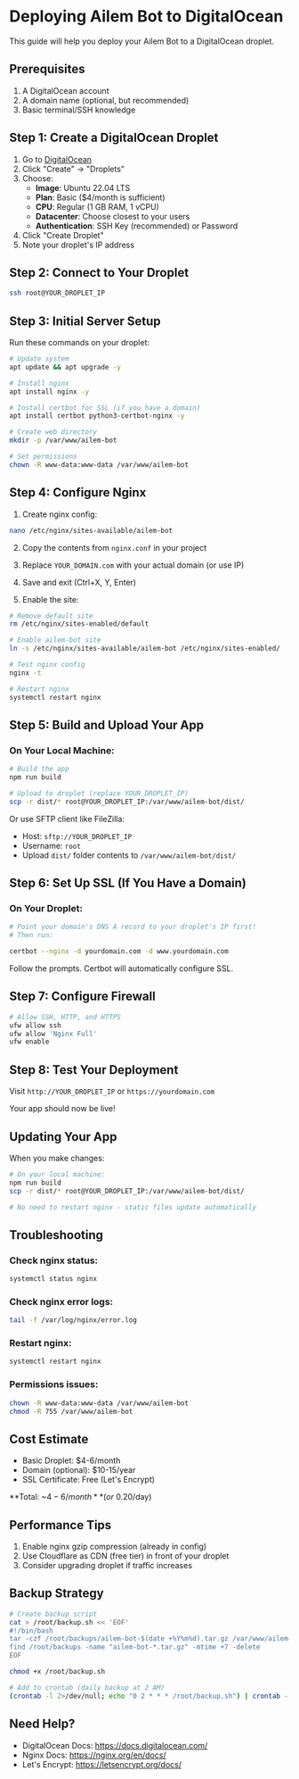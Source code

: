 # Deploying Ailem Bot to DigitalOcean

This guide will help you deploy your Ailem Bot to a DigitalOcean droplet.

## Prerequisites

1. A DigitalOcean account
2. A domain name (optional, but recommended)
3. Basic terminal/SSH knowledge

## Step 1: Create a DigitalOcean Droplet

1. Go to [DigitalOcean](https://www.digitalocean.com/)
2. Click "Create" → "Droplets"
3. Choose:
   - **Image**: Ubuntu 22.04 LTS
   - **Plan**: Basic ($4/month is sufficient)
   - **CPU**: Regular (1 GB RAM, 1 vCPU)
   - **Datacenter**: Choose closest to your users
   - **Authentication**: SSH Key (recommended) or Password
4. Click "Create Droplet"
5. Note your droplet's IP address

## Step 2: Connect to Your Droplet

```bash
ssh root@YOUR_DROPLET_IP
```

## Step 3: Initial Server Setup

Run these commands on your droplet:

```bash
# Update system
apt update && apt upgrade -y

# Install nginx
apt install nginx -y

# Install certbot for SSL (if you have a domain)
apt install certbot python3-certbot-nginx -y

# Create web directory
mkdir -p /var/www/ailem-bot

# Set permissions
chown -R www-data:www-data /var/www/ailem-bot
```

## Step 4: Configure Nginx

1. Create nginx config:

```bash
nano /etc/nginx/sites-available/ailem-bot
```

2. Copy the contents from `nginx.conf` in your project
3. Replace `YOUR_DOMAIN.com` with your actual domain (or use IP)
4. Save and exit (Ctrl+X, Y, Enter)

5. Enable the site:

```bash
# Remove default site
rm /etc/nginx/sites-enabled/default

# Enable ailem-bot site
ln -s /etc/nginx/sites-available/ailem-bot /etc/nginx/sites-enabled/

# Test nginx config
nginx -t

# Restart nginx
systemctl restart nginx
```

## Step 5: Build and Upload Your App

### On Your Local Machine:

```bash
# Build the app
npm run build

# Upload to droplet (replace YOUR_DROPLET_IP)
scp -r dist/* root@YOUR_DROPLET_IP:/var/www/ailem-bot/dist/
```

Or use SFTP client like FileZilla:
- Host: `sftp://YOUR_DROPLET_IP`
- Username: `root`
- Upload `dist/` folder contents to `/var/www/ailem-bot/dist/`

## Step 6: Set Up SSL (If You Have a Domain)

### On Your Droplet:

```bash
# Point your domain's DNS A record to your droplet's IP first!
# Then run:

certbot --nginx -d yourdomain.com -d www.yourdomain.com
```

Follow the prompts. Certbot will automatically configure SSL.

## Step 7: Configure Firewall

```bash
# Allow SSH, HTTP, and HTTPS
ufw allow ssh
ufw allow 'Nginx Full'
ufw enable
```

## Step 8: Test Your Deployment

Visit `http://YOUR_DROPLET_IP` or `https://yourdomain.com`

Your app should now be live!

## Updating Your App

When you make changes:

```bash
# On your local machine:
npm run build
scp -r dist/* root@YOUR_DROPLET_IP:/var/www/ailem-bot/dist/

# No need to restart nginx - static files update automatically
```

## Troubleshooting

### Check nginx status:
```bash
systemctl status nginx
```

### Check nginx error logs:
```bash
tail -f /var/log/nginx/error.log
```

### Restart nginx:
```bash
systemctl restart nginx
```

### Permissions issues:
```bash
chown -R www-data:www-data /var/www/ailem-bot
chmod -R 755 /var/www/ailem-bot
```

## Cost Estimate

- Basic Droplet: $4-6/month
- Domain (optional): $10-15/year
- SSL Certificate: Free (Let's Encrypt)

**Total: ~$4-6/month** (or ~$0.20/day)

## Performance Tips

1. Enable nginx gzip compression (already in config)
2. Use Cloudflare as CDN (free tier) in front of your droplet
3. Consider upgrading droplet if traffic increases

## Backup Strategy

```bash
# Create backup script
cat > /root/backup.sh << 'EOF'
#!/bin/bash
tar -czf /root/backups/ailem-bot-$(date +%Y%m%d).tar.gz /var/www/ailem-bot
find /root/backups -name "ailem-bot-*.tar.gz" -mtime +7 -delete
EOF

chmod +x /root/backup.sh

# Add to crontab (daily backup at 2 AM)
(crontab -l 2>/dev/null; echo "0 2 * * * /root/backup.sh") | crontab -
```

## Need Help?

- DigitalOcean Docs: https://docs.digitalocean.com/
- Nginx Docs: https://nginx.org/en/docs/
- Let's Encrypt: https://letsencrypt.org/docs/
